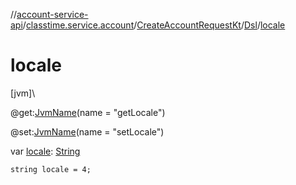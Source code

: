 //[account-service-api](../../../../index.md)/[classtime.service.account](../../index.md)/[CreateAccountRequestKt](../index.md)/[Dsl](index.md)/[locale](locale.md)

# locale

[jvm]\

@get:[JvmName](https://kotlinlang.org/api/latest/jvm/stdlib/kotlin.jvm/-jvm-name/index.html)(name = &quot;getLocale&quot;)

@set:[JvmName](https://kotlinlang.org/api/latest/jvm/stdlib/kotlin.jvm/-jvm-name/index.html)(name = &quot;setLocale&quot;)

var [locale](locale.md): [String](https://kotlinlang.org/api/latest/jvm/stdlib/kotlin/-string/index.html)

<code>string locale = 4;</code>

